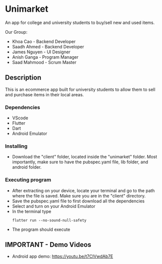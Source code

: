 # Unimarket
An app for college and university students to buy/sell new and used items.

Our Group:
  - Khoa Cao - Backend Developer
  - Saadh Ahmed - Backend Developer
  - James Nguyen - UI Designer
  - Anish Ganga - Program Manager
  - Saad Mahmood - Scrum Master

## Description

This is an ecommerce app built for university students to allow them to sell and purchase items in their local areas.

### Dependencies

* VScode
* Flutter
* Dart
* Android Emulator

### Installing

* Download the "client" folder, located inside the "unimarket" folder. Most importantly, make sure to have the pubspec.yaml file, lib folder, and android folder.

### Executing program

* After extracting on your device, locate your terminal and go to the path where the file is saved. Make sure you are in the "client" directory.
* Save the pubspec.yaml file to first download all the dependencies
* Select and turn on your Android Emulator
* In the terminal type
   ```
   flutter run --no-sound-null-safety
   ```
* The program should execute

## IMPORTANT - Demo Videos 
* Android app demo: 
https://youtu.be/t7CIVwdAb7E




